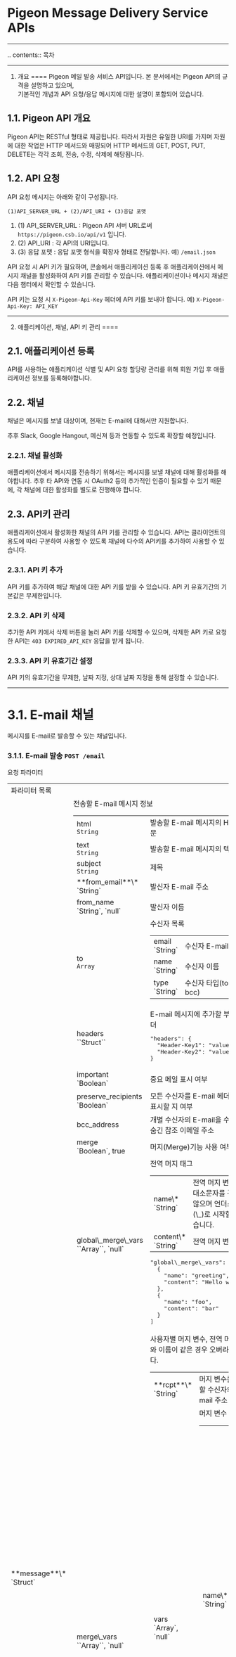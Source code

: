 # Pigeon Message Delivery Service APIs


----

.. contents:: 목차

----

1. 개요
====
Pigeon 메일 발송 서비스 API입니다. 본 문서에서는 Pigeon API의 규격을 설명하고 있으며,  
기본적인 개념과 API 요청/응답 메시지에 대한 설명이 포함되어 있습니다.

1.1. Pigeon API 개요
----
Pigeon API는 RESTful 형태로 제공됩니다. 따라서 자원은 유일한 URI를 가지며 자원에 대한 작업은 HTTP 메서드와 매핑되어
HTTP 메서드의 GET, POST, PUT, DELETE는 각각 조회, 전송, 수정, 삭제에 해당됩니다.

1.2. API 요청
----
API 요청 메시지는 아래와 같이 구성됩니다.

``(1)API_SERVER_URL + (2)/API_URI + (3)응답 포맷``

1. (1) API_SERVER_URL : Pigeon API 서버 URL로써 ``https://pigeon.csb.io/api/v1`` 입니다.
2. (2) API_URI : 각 API의 URI입니다.
3. (3) 응답 포맷 : 응답 포맷 형식을 확장자 형태로 전달합니다. 예) ``/email.json``

API 요청 시 API 키가 필요하며, 콘솔에서 애플리케이션 등록 후 애플리케이션에서 메시지 채널을 활성화하여 API 키를 관리할 수 있습니다. 애플리케이션이나 메시지 채널은 다음 챕터에서 확인할 수 있습니다.

API 키는 요청 시 ``X-Pigeon-Api-Key`` 헤더에 API 키를 보내야 합니다. 예) ``X-Pigeon-Api-Key: API_KEY``

----

2. 애플리케이션, 채널, API 키 관리
====

2.1. 애플리케이션 등록
----
API를 사용하는 애플리케이션 식별 및 API 요청 할당량 관리를 위해 회원 가입 후 애플리케이션 정보를 등록해야합니다.

2.2. 채널
----
채널은 메시지를 보낼 대상이며, 현재는 E-mail에 대해서만 지원합니다.

추후 Slack, Google Hangout, 메신져 등과 연동할 수 있도록 확장할 예정입니다.

### 2.2.1. 채널 활성화
애플리케이션에서 메시지를 전송하기 위해서는 메시지를 보낼 채널에 대해 활성화를 해야합니다.
추후 타 API와 연동 시 OAuth2 등의 추가적인 인증이 필요할 수 있기 때문에, 각 채널에 대한 활성화를 별도로 진행해야 합니다.

2.3. API키 관리
----
애플리케이션에서 활성화한 채널의 API 키를 관리할 수 있습니다. API는 클라이언트의 용도에 따라 구분하여 사용할 수 있도록 채널에 다수의 API키를 추가하여 사용할 수 있습니다.

### 2.3.1. API 키 추가
API 키를 추가하여 해당 채널에 대한 API 키를 받을 수 있습니다. API 키 유효기간의 기본값은 무제한입니다.

### 2.3.2. API 키 삭제
추가한 API 키에서 삭제 버튼을 눌러 API 키를 삭제할 수 있으며, 삭제한 API 키로 요청한 API는 ``403 EXPIRED_API_KEY`` 응답을 받게 됩니다.

### 2.3.3. API 키 유효기간 설정
API 키의 유효기간을 무제한, 날짜 지정, 상대 날짜 지정을 통해 설정할 수 있습니다.  

----

3.1. E-mail 채널
====
메시지를 E-mail로 발송할 수 있는 채널입니다.

### 3.1.1. E-mail 발송 ``POST /email``
요청 파라미터

<table width="100%">
<tr><td colspan="2">파라미터 목록</td></tr>
<tr>
  <td>**message**\*<br>`Struct`</td>
  <td>전송할 E-mail 메시지 정보
    <table width="100%">
      <tr>
        <td>html<br><code>String</code></td>
        <td>발송할 E-mail 메시지의 HTML 본문</td>
      </tr>
      <tr>
        <td>text<br><code>String</code></td>
        <td>발송할 E-mail 메시지의 텍스트 본문</td>
      </tr>
      <tr>
        <td>subject<br><code>String</code></td>
        <td>제목</td>
      </tr>
      <tr>
        <td>**from_email**\*<br>`String`</td>
        <td>발신자 E-mail 주소</td>
      </tr>
      <tr>
        <td>from_name<br>`String`, `null`</td>
        <td>발신자 이름</td>
      </tr>
      <tr>
        <td>to<br><code>Array</code></td>
        <td>수신자 목록
          <table width="100%">
            <tr><td>email<br>`String`</td><td>수신자 E-mail 주소</td></tr>
            <tr><td>name<br>`String`</td><td>수신자 이름</td></tr>
            <tr><td>type<br>`String`</td><td>수신자 타입(to, cc, bcc)</td></tr>
          </table>
        </td>
      </tr>
      <tr><td>headers<br>``Struct``</td><td>E-mail 메시지에 추가할 부가적인 헤더
<pre>"headers": {
  "Header-Key1": "value1",
  "Header-Key2": "value2"
}</pre>
      </td></tr>
      <tr><td>important<br>`Boolean`</td><td>중요 메일 표시 여부</td></tr>
      <tr><td>preserve_recipients<br>`Boolean`</td><td>모든 수신자를 E-mail 헤더의 To에 표시할 지 여부</td></tr>
      <tr><td>bcc_address</td><td>개별 수신자의 E-mail을 수신 받을 숨긴 참조 이메일 주소</td></tr>
      <tr><td>merge<br>`Boolean`, true</td><td>머지(Merge)기능 사용 여부</td></tr>
      <tr><td>global\_merge\_vars<br>``Array``, `null`</td><td>전역 머지 태그
        <table width="100%">
          <tr><td>name\*<br>`String`</td><td>전역 머지 변수 이름, 대소문자를 구분하지 않으며 언더스코어(\_)로 시작할 수 없습니다.</td></tr>
          <tr><td>content\*<br>`String`</td><td>전역 머지 변수 내용</td></tr>
        </table>
<pre>"global\_merge\_vars": [
  {
    "name": "greeting",
    "content": "Hello world!"
  },
  {
    "name": "foo",
    "content": "bar"
  }
]</pre>
      </td></tr>
      <tr><td>merge\_vars<br>``Array``, `null`</td><td>사용자별 머지 변수, 전역 머지 변수와 이름이 같은 경우 오버라이드합니다.
        <table width="100%">
          <tr><td>**rcpt**\*<br>`String`</td><td>머지 변수를 적용할 수신자의 E-mail 주소</td></tr>
          <tr><td>vars<br>`Array`, `null`</td><td>머지 변수 목록
            <table width="100%">
              <tr><td>name\*<br>`String`</td><td>머지 변수 이름, 대소문자를 구분하지 않으며 언더스코어(_)로 시작할 수 없습니다.</td></tr>
              <tr><td>content\*<br>`String`</td><td>머지 변수 내용</td></tr>
            </table>
          </td></tr>
        </table>
<pre>"merge\_vars": {
  "rcpt": "pigeon@csb.io",
  "vars": [
    {
      "name": "foo",
      "content": "bar"
    },
    {
      "name": "created\_date",
      "content": "2015-04-26"
    }
  ]
}</pre>
      </td></tr>
      <tr><td>metadata<br>``Struct``, `null`</td><td>발송하는 E-mail과 관련된 메타 데이터이며 탐색할 수 있습니다
<pre>"metadata": {
  "custom_meta1": "value1",
  "custom_meta2": "value2"
}</pre>
      </td></tr>
      <tr><td>recipient_metadata<br>``Struct``, `null`</td><td>개별 사용자의 메타 데이터입니다.
<pre>"recipient_metadata": {
  "rcpt": "pigeon@csb.io",
  "values": {
    "custom_meta1": "foo",
    "custom_meta2": "bar"
  }
}</pre>
      </td></tr>
      <tr><td>attachments<br>``Struct``, `null`</td><td>첨부파일 목록입니다.
        <table width="100%">
          <tr><td>type\*<br>`String`</td><td>첨부 파일의 MIME 타입</td></tr>
          <tr><td>name\*<br>`String`</td><td>첨부 파일 이름</td></tr>
          <tr><td>content\*<br>`String`</td><td>첨부파일의 내용을 Base64로 인코딩한 문자열</td></tr>
        </table>
      </td></tr>
      <tr><td>images<br>``Struct``, `null`</td><td>메시지에 첨부할 이미지
        <table width="100%">
          <tr><td>type\*<br>`String`</td><td>이미지 파일의 MIME 타입, "image/"로 시작해야 합니다.</td></tr>
          <tr><td>name\*<br>`String`</td><td>이미지 ID, E-mail HTML 본문 내에서 &lt;img src="cid:{name}"&gt;와 같이 사용합니다.</td></tr>
          <tr><td>content\*<br>`String`</td><td>이미지 파일의 내용을 Base64로 인코딩한 문자열입니다.</td></tr>
        </table>
      </td></tr>
    </table>
  </td>
</tr>
</table>

요청 본문 예

    {
        "message": {
            "html": "<p>Example HTML content</p>",
            "text": "Example text content",
            "subject": "example subject",
            "from_email": "message.from_email@example.com",
            "from_name": "Example Name",
            "to": [
                {
                    "email": "recipient.email@example.com",
                    "name": "Recipient Name",
                    "type": "to"
                }
            ],
            "headers": {
                "Reply-To": "message.reply@example.com"
            },
            "important": false,
            "track_opens": `null`,
            "track_clicks": `null`,
            "auto_text": `null`,
            "auto_html": `null`,
            "inline_css": `null`,
            "url_strip_qs": `null`,
            "preserve_recipients": `null`,
            "view_content_link": `null`,
            "bcc_address": "message.bcc_address@example.com",
            "tracking_domain": `null`,
            "signing_domain": `null`,
            "return_path_domain": `null`,
            "merge": true,
            "merge_language": "mailchimp",
            "global_merge_vars": [
                {
                    "name": "merge1",
                    "content": "merge1 content"
                }
            ],
            "merge_vars": [
                {
                    "rcpt": "recipient.email@example.com",
                    "vars": [
                        {
                            "name": "merge2",
                            "content": "merge2 content"
                        }
                    ]
                }
            ],
            "tags": [
                "password-resets"
            ],
            "subaccount": "customer-123",
            "google_analytics_domains": [
                "example.com"
            ],
            "google_analytics_campaign": "message.from_email@example.com",
            "metadata": {
                "website": "www.example.com"
            },
            "recipient_metadata": [
                {
                    "rcpt": "recipient.email@example.com",
                    "values": {
                        "user_id": 123456
                    }
                }
            ],
            "attachments": [
                {
                    "type": "text/plain",
                    "name": "myfile.txt",
                    "content": "ZXhhbXBsZSBmaWxl"
                }
            ],
            "images": [
                {
                    "type": "image/png",
                    "name": "IMAGECID",
                    "content": "ZXhhbXBsZSBmaWxl"
                }
            ]
        },
        "async": false,
        "ip_pool": "Main Pool",
        "send_at": "example send_at"
    }

응답 본문
```
[
	{
    	"email": "pigeon@csb.io",
        "status": "sent",
        "reject_reason": `null`,
        "_id": "abc123abc123abc123abc123abc123"
    }
]
```
에러 응답 시
```
[
	"status": "error",
    "code": 12,
    "name": "Unknown_Subaccount",
    "message": "No subaccount exists with the id 'pigeon-sa-001'"
]
```
### 머지(Merge)

Pigeon은 Merge 기능을 제공합니다. Merge 기능을 통해 다수의 사용자에게 E-mail을 전송할 시 전역적 또는 사용자별로 E-mail 본문의 내용을 개인화하여 보낼 수 있습니다.
E-mail 전송 API 이용 시 머지 태그를 이용하여 머지 기능을 사용할 수 있으며 사용 방법은 아래와 같습니다.

#### 포맷
	
    *|MERGETAG_NAME|*
    
E-mail 본문 내에서 위와 같이 애스터리스크 문자(별표, *)와 파이프 문자(|)로 머지 태그 이름을 삽입하고, API 요청 시에 머지 태그와 대체할 문자열 값을 전달하면 변환된 본문 내용으로 발송하게 됩니다. 아래는 예시입니다.
```
*|NAME|*님, 안녕하세요
*|ORDERDATE|*에 CSB.IO에서 주문하신 내역입니다.

*|INVOICEDETAILS|*

감사합니다.
*|BRAND_NAME|* 드림
```
머지 태그는 `global_merge_vars`와 `merge_vars`로 나뉘어집니다. `global_merge_vars`는 모든 수신자에게 동일하게 적용되는 머지 태그이며, `merge_vars`는 개별 수신자에게 적용되는 머지 태그입니다. API 요청 시에 message 객체 내에 각각 `global_merge_vars` 속성과 `merge_vars` 속성으로 머지 태그를 전달합니다.  
머지 태그 키는 대소문자를 구분하지 않는 알파벳과 언더스코어(_) 문자를 사용할 수 있습니다.
```
"message": {
	
    ...
    
	"global_merge_vars": [
    	{
        	"name": "brand_name",
            "content": "CSB.IO"
        }
    ],
    "merge_vars": [
    	{
        	"rcpt": "junyoung.plum@gmail.com",
            "vars": [
            	{
                	"name": "name",
            		"content": "Junyoung Lee"
                },
                {
                	"name": "orderdate",
                    "content": "2015-04-30 13:42:11",
                },
                {
                	"name": "invoicedetails",
                    "content": "100,000 포인트 결제 (INICIS)"
                },
            ]
        }
    ]
    
    ...
    
}
```


### 3.1.3. E-mail 발송 상태 확인 ``GET /email/{task_id}``
E-mail 발송 요청이 정상적으로 처리되면 E-mail ``task_id``를 응답으로 받을 수 있습니다. ``task_id``를 통해 발송 상태를 조회할 수 있습니다.